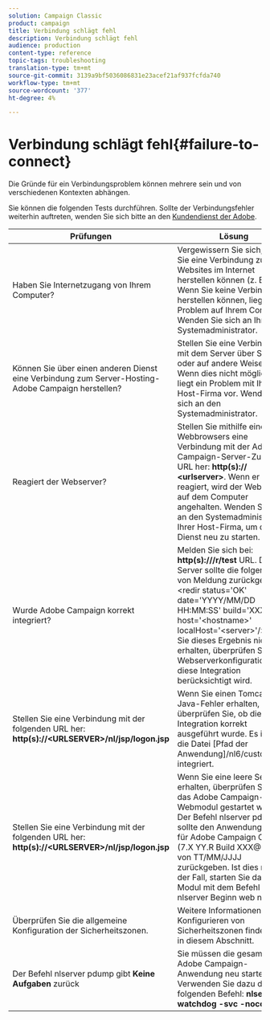 ```yaml
---
solution: Campaign Classic
product: campaign
title: Verbindung schlägt fehl
description: Verbindung schlägt fehl
audience: production
content-type: reference
topic-tags: troubleshooting
translation-type: tm+mt
source-git-commit: 3139a9bf5036086831e23acef21af937fcfda740
workflow-type: tm+mt
source-wordcount: '377'
ht-degree: 4%

---
```



# Verbindung schlägt fehl{#failure-to-connect}

Die Gründe für ein Verbindungsproblem können mehrere sein und von verschiedenen Kontexten abhängen.

Sie können die folgenden Tests durchführen. Sollte der Verbindungsfehler weiterhin auftreten, wenden Sie sich bitte an den [Kundendienst der Adobe](https://helpx.adobe.com/de/enterprise/admin-guide.html/enterprise/using/support-for-experience-cloud.ug.html).



<table> 
<thead> 
<tr> 
<th>Prüfungen<br /> </th> 
<th>Lösung<br /> </th> 
</tr> 
</thead> 
<tbody> 
<tr> 
<td>Haben Sie Internetzugang von Ihrem Computer?</td> 
<td>Vergewissern Sie sich, dass Sie eine Verbindung zu Websites im Internet herstellen können (z. B.). Wenn Sie keine Verbindung herstellen können, liegt das Problem auf Ihrem Computer. Wenden Sie sich an Ihren Systemadministrator.</td>
</tr>
<tr> 
<td>Können Sie über einen anderen Dienst eine Verbindung zum Server-Hosting-Adobe Campaign herstellen?</td> 
<td>Stellen Sie eine Verbindung mit dem Server über SSH oder auf andere Weise her. Wenn dies nicht möglich ist, liegt ein Problem mit Ihrer Host-Firma vor. Wenden Sie sich an den Systemadministrator.</td>
</tr>
<tr> 
<td>Reagiert der Webserver?</td> 
<td>Stellen Sie mithilfe eines Webbrowsers eine Verbindung mit der Adobe Campaign-Server-Zugriffs-URL her: <b>http(s):// &lt;urlserver&gt;</b>. Wenn er nicht reagiert, wird der Webserver auf dem Computer angehalten. Wenden Sie sich an den Systemadministrator Ihrer Host-Firma, um den Dienst neu zu starten.</td>
</tr>
<tr> 
<td>Wurde Adobe Campaign korrekt integriert?</td> 
<td>Melden Sie sich bei: <b>http(s):///r/test</b> URL. Der Server sollte die folgende Art von Meldung zurückgeben: &lt;redir status='OK' date='YYYY/MM/DD HH:MM:SS' build='XXXX' host='&lt;hostname&gt;' localHost='&lt;server&gt;'/&gt;
Wenn Sie dieses Ergebnis nicht erhalten, überprüfen Sie Ihre Webserverkonfiguration, ob diese Integration berücksichtigt wird.</td>
</tr>
<tr> 
<td>Stellen Sie eine Verbindung mit der folgenden URL her: <b>http(s)://&lt;URLSERVER&gt;/nl/jsp/logon.jsp</b></td>
<td>Wenn Sie einen Tomcat-Java-Fehler erhalten, überprüfen Sie, ob die JAVA-Integration korrekt ausgeführt wurde. Es ist in die Datei [Pfad der Anwendung]/nl6/customer.sh integriert.</td>
</tr>
<tr> 
<td>Stellen Sie eine Verbindung mit der folgenden URL her: <b>http(s)://&lt;URLSERVER&gt;/nl/jsp/logon.jsp</b></td>
<td>Wenn Sie eine leere Seite erhalten, überprüfen Sie, ob das Adobe Campaign-Webmodul gestartet wurde. Der Befehl nlserver pdump sollte den Anwendungsserver für Adobe Campaign Classic (7.X YY.R Build XXX@SHA1) von TT/MM/JJJJ zurückgeben. Ist dies nicht der Fall, starten Sie das Modul mit dem Befehl nlserver Beginn web neu.</td>
</tr>
<tr>
<td>Überprüfen Sie die allgemeine Konfiguration der Sicherheitszonen.</td>
<td>Weitere Informationen zum Konfigurieren von Sicherheitszonen finden Sie in diesem Abschnitt.<a href="https://experienceleague.adobe.com/docs/campaign-classic/using/installing-campaign-classic/additional-configurations/configuring-campaign-server.html?lang=en#configuring-campaign-server"/></a></td>
</tr>
<tr>
<td>Der Befehl nlserver pdump gibt <b>Keine Aufgaben</b> zurück</td>
<td>Sie müssen die gesamte Adobe Campaign-Anwendung neu starten. Verwenden Sie dazu den folgenden Befehl: <b>nlserver watchdog -svc -noconsole</b></td>
</tr>
</tbody> 
</table>
